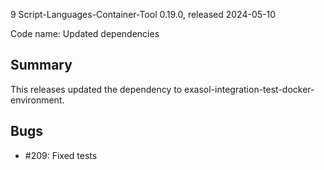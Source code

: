 9 Script-Languages-Container-Tool 0.19.0, released 2024-05-10

Code name: Updated dependencies

## Summary 

This releases updated the dependency to exasol-integration-test-docker-environment.

## Bugs

- #209: Fixed tests

